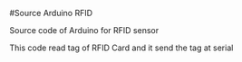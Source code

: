 #Source Arduino RFID

Source code of Arduino for RFID sensor

This code read tag of RFID Card and it send the tag at serial